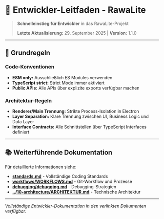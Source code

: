 # 🚀 Entwickler-Leitfaden - RawaLite

> **Schnelleinstieg für Entwickler** in das RawaLite-Projekt
> 
> **Letzte Aktualisierung:** 29. September 2025 | **Version:** 1.1.0

---

## 🎯 **Grundregeln**

### **Code-Konventionen**
- **ESM only:** Ausschließlich ES Modules verwenden
- **TypeScript strict:** Strict Mode immer aktiviert
- **Public APIs:** Alle APIs über explizite exports verfügbar machen

### **Architektur-Regeln**
- **Renderer/Main Trennung:** Strikte Process-Isolation in Electron
- **Layer Separation:** Klare Trennung zwischen UI, Business Logic und Data Layer
- **Interface Contracts:** Alle Schnittstellen über TypeScript Interfaces definiert

---

## 📚 **Weiterführende Dokumentation**

Für detaillierte Informationen siehe:
- **[standards.md](standards.md)** - Vollständige Coding Standards
- **[workflows/WORKFLOWS.md](workflows/WORKFLOWS.md)** - Git-Workflow und Prozesse
- **[debugging/debugging.md](debugging/debugging.md)** - Debugging-Strategien
- **[../10-architecture/ARCHITEKTUR.md](../10-architecture/ARCHITEKTUR.md)** - Technische Architektur

---

*Vollständige Entwickler-Dokumentation in den verlinkten Dokumenten verfügbar.*
